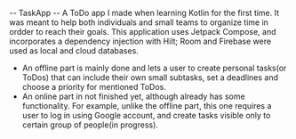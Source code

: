 -- TaskApp --
A ToDo app I made when learning Kotlin for the first time. It was meant to help both individuals and small teams to organize time in ordder to reach their goals. 
This application uses Jetpack Compose, and incorporates a dependency injection with Hilt; Room and Firebase were used as local and cloud databases.

- An offline part is mainly done and lets a user to create personal tasks(or ToDos) that can include their own small subtasks, set a deadlines and choose a priority for mentioned ToDos. 
- An online part in not finished yet, although already has some functionality. For example, unlike the offline part, this one requires a user to log in using Google account, and create tasks visible only to certain group of people(in progress).
